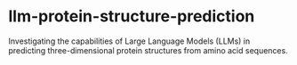 # llm-protein-structure-prediction
Investigating the capabilities of Large Language Models (LLMs) in predicting three-dimensional protein structures from amino acid sequences.
